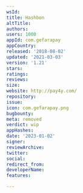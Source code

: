 ```yaml
---
wsId: 
title: Hashbon
altTitle: 
authors: 
users: 1000
appId: com.gefarapay
appCountry: 
released: '2018-08-02'
updated: '2021-03-03'
version: '1.21'
stars: 
ratings: 
reviews: 
size: 
website: http://pay4y.com/
repository: 
issue: 
icon: com.gefarapay.png
bugbounty: 
meta: removed
verdict: wip
appHashes: 
date: '2023-01-02'
signer: 
reviewArchive: 
twitter: 
social: 
redirect_from: 
developerName: 
features: 

---
```


